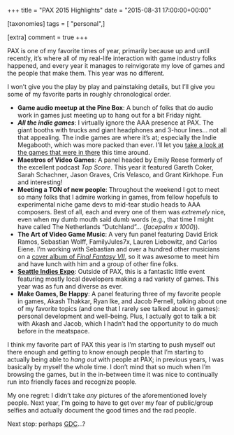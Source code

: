 +++
title = "PAX 2015 Highlights"
date = "2015-08-31 17:00:00+00:00"

[taxonomies]
tags = [ "personal",]

[extra]
comment = true
+++
<p>PAX is one of my favorite times of year, primarily because up and until recently, it’s where all of my real-life interaction with game industry folks happened, and every year it manages to reinvigorate my love of games and the people that make them. This year was no different.</p>
<!-- more -->
<p>I won’t give you the play by play and painstaking details, but I’ll give you some of my favorite parts in roughly chronological order.</p>

<ul>
  <li><strong>Game audio meetup at the Pine Box</strong>: A bunch of folks that do audio work in games just meeting up to hang out for a bit Friday night.</li>
  <li><strong><em>All the indie games</em></strong>: I virtually ignore the AAA presence at PAX. The giant booths with trucks and giant headphones and 3-hour lines… not all that appealing. The indie games are where it’s at; especially the Indie Megabooth, which was more packed than ever. I’ll let you <a href="http://indiemegabooth.com/event/pax-prime-2015/">take a look at the games that were in there</a> this time around.</li>
  <li><strong>Maestros of Video Games</strong>: A panel headed by Emily Reese formerly of the excellent podcast <em>Top Score</em>. This year it featured Gareth Coker, Sarah Schachner, Jason Graves, Cris Velasco, and Grant Kirkhope. Fun and interesting!</li>
  <li><strong>Meeting a TON of new people</strong>: Throughout the weekend I got to meet so many folks that I admire working in games, from fellow hopefuls to experimental niche game devs to mid-tear studio heads to AAA composers. Best of all, each and every one of them was <em>extremely</em> nice, even when my dumb mouth said dumb words (e.g., that time I might have called The Netherlands “Dutchland”… (<em>facepalm x 1000</em>)).</li>
  <li><strong>The Art of Video Game Music</strong>: A very fun panel featuring David Erick Ramos, Sebastian Wolff, FamilyJules7x, Lauren Liebowitz, and Carlos Eiene. I’m working with Sebastian and over a hundred other musicians on a <a href="https://www.facebook.com/MateriaCollective">cover album of <em>Final Fantasy VII</em></a>, so it was awesome to meet him and have lunch with him and a group of other fine folks.</li>
  <li><a href="http://seattleindies.org/six/"><strong>Seattle Indies Expo</strong></a>: Outside of PAX, this is a fantastic little event featuring mostly local developers making a rad variety of games. This year was as fun and diverse as ever.</li>
  <li><strong>Make Games, Be Happy</strong>: A panel featuring three of my favorite people in games, Akash Thakkar, Ryan Ike, and Jacob Pernell, talking about one of my favorite topics (and one that I rarely see talked about in games): personal development and well-being. Plus, I actually got to talk a bit with Akash and Jacob, which I hadn’t had the opportunity to do much before in the meatspace.</li>
</ul>

<p>I think my favorite part of PAX this year is I’m starting to push myself out there enough and getting to know enough people that I’m starting to actually being able to <em>hang out</em> with people at PAX; in previous years, I was basically by myself the whole time. I don’t mind that so much when I’m browsing the games, but in the in-between time it was nice to continually run into friendly faces and recognize people.</p>

<p>My one regret: I didn’t take <em>any</em> pictures of the aforementioned lovely people. Next year, I’m going to have to get over my fear of public/group selfies and actually document the good times and the rad people.</p>

<p>Next stop: perhaps <a href="http://www.gdconf.com/">GDC</a>…?</p>
